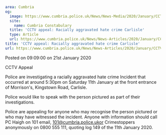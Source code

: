 ```yaml
area: Cumbria
og:
  image: https://www.cumbria.police.uk/News/News-Media/2020/January/CCTV-Morrison-Carlislepng.png
  site:
    name: Cumbria Constabulary
  title: 'CCTV appeal: Racially aggravated hate crime Carlisle'
  type: Article
  url: https://www.cumbria.police.uk/News/News-Articles/2020/January/CCTV-appeal-Racially-aggravated-hate-crime-Carlisle.aspx
title: 'CCTV appeal: Racially aggravated hate crime Carlisle'
url: https://www.cumbria.police.uk/News/News-Articles/2020/January/CCTV-appeal-Racially-aggravated-hate-crime-Carlisle.aspx
```

Posted on 09:09:00 on 21st January 2020

CCTV Appeal

Police are investigating a racially aggravated hate crime Incident that occurred at around 5:30pm on Saturday 11th January at the front entrance of Morrison's, Kingstown Road, Carlisle.

Police would like to speak with the person pictured as part of their investigations.

Police are appealing for anyone who may recognise the person pictured or who may have witnessed the incident. Anyone with information should call PC Haigh on 101 email, 101@cumbria.police.ukor Crimestoppers anonymously on 0800 555 111, quoting log 149 of the 11th January 2020.
